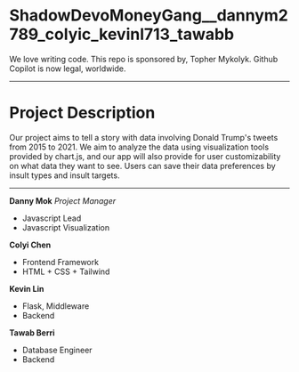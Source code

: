 # ShadowDevoMoneyGang__dannym2789_colyic_kevinl713_tawabb
We love writing code. This repo is sponsored by, Topher Mykolyk. Github Copilot is now legal, worldwide.

---

# Project Description
Our project aims to tell a story with data involving Donald Trump's tweets from 2015 to 2021. We aim to analyze the data using visualization tools provided by chart.js, and our app will also provide for user customizability on what data they want to see. Users can save their data preferences by insult types and insult targets.

---

<b>Danny Mok</b>  <i>Project Manager</i>
<ul>
<li>Javascript Lead</li>
<li>Javascript Visualization</li>
</ul>

<b>Colyi Chen</b>
<ul>
<li>Frontend Framework</li>
<li>HTML + CSS + Tailwind</li>
</ul>

<b>Kevin Lin</b> 
<ul>
<li>Flask, Middleware</li>
<li>Backend</li>
</ul>

<b>Tawab Berri</b>
<ul>
<li>Database Engineer</li>
<li>Backend</li>
</ul>
